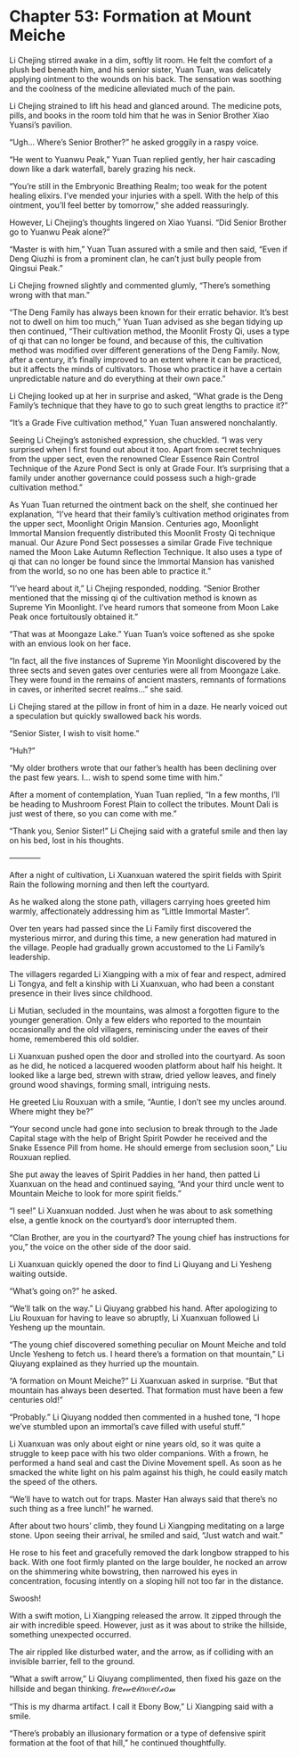 # Chapter 53: Formation at Mount Meiche

Li Chejing stirred awake in a dim, softly lit room. He felt the comfort of a plush bed beneath him, and his senior sister, Yuan Tuan, was delicately applying ointment to the wounds on his back. The sensation was soothing and the coolness of the medicine alleviated much of the pain.

Li Chejing strained to lift his head and glanced around. The medicine pots, pills, and books in the room told him that he was in Senior Brother Xiao Yuansi’s pavilion.

“Ugh... Where’s Senior Brother?” he asked groggily in a raspy voice.

“He went to Yuanwu Peak,” Yuan Tuan replied gently, her hair cascading down like a dark waterfall, barely grazing his neck.

“You’re still in the Embryonic Breathing Realm; too weak for the potent healing elixirs. I’ve mended your injuries with a spell. With the help of this ointment, you’ll feel better by tomorrow,” she added reassuringly.

However, Li Chejing’s thoughts lingered on Xiao Yuansi. “Did Senior Brother go to Yuanwu Peak alone?”

“Master is with him,” Yuan Tuan assured with a smile and then said, “Even if Deng Qiuzhi is from a prominent clan, he can’t just bully people from Qingsui Peak.”

Li Chejing frowned slightly and commented glumly, “There’s something wrong with that man.”

“The Deng Family has always been known for their erratic behavior. It’s best not to dwell on him too much,” Yuan Tuan advised as she began tidying up then continued, “Their cultivation method, the Moonlit Frosty Qi, uses a type of qi that can no longer be found, and because of this, the cultivation method was modified over different generations of the Deng Family. Now, after a century, it’s finally improved to an extent where it can be practiced, but it affects the minds of cultivators. Those who practice it have a certain unpredictable nature and do everything at their own pace.”

Li Chejing looked up at her in surprise and asked, “What grade is the Deng Family’s technique that they have to go to such great lengths to practice it?”

“It’s a Grade Five cultivation method,” Yuan Tuan answered nonchalantly.

Seeing Li Chejing’s astonished expression, she chuckled. “I was very surprised when I first found out about it too. Apart from secret techniques from the upper sect, even the renowned Clear Essence Rain Control Technique of the Azure Pond Sect is only at Grade Four. It’s surprising that a family under another governance could possess such a high-grade cultivation method.”

As Yuan Tuan returned the ointment back on the shelf, she continued her explanation, “I’ve heard that their family’s cultivation method originates from the upper sect, Moonlight Origin Mansion. Centuries ago, Moonlight Immortal Mansion frequently distributed this Moonlit Frosty Qi technique manual. Our Azure Pond Sect possesses a similar Grade Five technique named the Moon Lake Autumn Reflection Technique. It also uses a type of qi that can no longer be found since the Immortal Mansion has vanished from the world, so no one has been able to practice it.”

“I’ve heard about it,” Li Chejing responded, nodding. “Senior Brother mentioned that the missing qi of the cultivation method is known as Supreme Yin Moonlight. I’ve heard rumors that someone from Moon Lake Peak once fortuitously obtained it.”

“That was at Moongaze Lake.” Yuan Tuan’s voice softened as she spoke with an envious look on her face.

“In fact, all the five instances of Supreme Yin Moonlight discovered by the three sects and seven gates over centuries were all from Moongaze Lake. They were found in the remains of ancient masters, remnants of formations in caves, or inherited secret realms...” she said.

Li Chejing stared at the pillow in front of him in a daze. He nearly voiced out a speculation but quickly swallowed back his words.

“Senior Sister, I wish to visit home.”

“Huh?”

“My older brothers wrote that our father’s health has been declining over the past few years. I... wish to spend some time with him.”

After a moment of contemplation, Yuan Tuan replied, “In a few months, I’ll be heading to Mushroom Forest Plain to collect the tributes. Mount Dali is just west of there, so you can come with me.”

“Thank you, Senior Sister!” Li Chejing said with a grateful smile and then lay on his bed, lost in his thoughts.

————

After a night of cultivation, Li Xuanxuan watered the spirit fields with Spirit Rain the following morning and then left the courtyard.

As he walked along the stone path, villagers carrying hoes greeted him warmly, affectionately addressing him as “Little Immortal Master”.

Over ten years had passed since the Li Family first discovered the mysterious mirror, and during this time, a new generation had matured in the village. People had gradually grown accustomed to the Li Family’s leadership.

The villagers regarded Li Xiangping with a mix of fear and respect, admired Li Tongya, and felt a kinship with Li Xuanxuan, who had been a constant presence in their lives since childhood.

Li Mutian, secluded in the mountains, was almost a forgotten figure to the younger generation. Only a few elders who reported to the mountain occasionally and the old villagers, reminiscing under the eaves of their home, remembered this old soldier.

Li Xuanxuan pushed open the door and strolled into the courtyard. As soon as he did, he noticed a lacquered wooden platform about half his height. It looked like a large bed, strewn with straw, dried yellow leaves, and finely ground wood shavings, forming small, intriguing nests.

He greeted Liu Rouxuan with a smile, “Auntie, I don’t see my uncles around. Where might they be?”

“Your second uncle had gone into seclusion to break through to the Jade Capital stage with the help of Bright Spirit Powder he received and the Snake Essence Pill from home. He should emerge from seclusion soon,” Liu Rouxuan replied.

She put away the leaves of Spirit Paddies in her hand, then patted Li Xuanxuan on the head and continued saying, “And your third uncle went to Mountain Meiche to look for more spirit fields.”

“I see!” Li Xuanxuan nodded. Just when he was about to ask something else, a gentle knock on the courtyard’s door interrupted them.

“Clan Brother, are you in the courtyard? The young chief has instructions for you,” the voice on the other side of the door said.

Li Xuanxuan quickly opened the door to find Li Qiuyang and Li Yesheng waiting outside.

“What’s going on?” he asked.

“We’ll talk on the way.” Li Qiuyang grabbed his hand. After apologizing to Liu Rouxuan for having to leave so abruptly, Li Xuanxuan followed Li Yesheng up the mountain.

“The young chief discovered something peculiar on Mount Meiche and told Uncle Yesheng to fetch us. I heard there’s a formation on that mountain,” Li Qiuyang explained as they hurried up the mountain.

“A formation on Mount Meiche?” Li Xuanxuan asked in surprise. “But that mountain has always been deserted. That formation must have been a few centuries old!”

“Probably.” Li Qiuyang nodded then commented in a hushed tone, “I hope we’ve stumbled upon an immortal’s cave filled with useful stuff.”

Li Xuanxuan was only about eight or nine years old, so it was quite a struggle to keep pace with his two older companions. With a frown, he performed a hand seal and cast the Divine Movement spell. As soon as he smacked the white light on his palm against his thigh, he could easily match the speed of the others.

“We’ll have to watch out for traps. Master Han always said that there’s no such thing as a free lunch!” he warned.

After about two hours’ climb, they found Li Xiangping meditating on a large stone. Upon seeing their arrival, he smiled and said, “Just watch and wait.”

He rose to his feet and gracefully removed the dark longbow strapped to his back. With one foot firmly planted on the large boulder, he nocked an arrow on the shimmering white bowstring, then narrowed his eyes in concentration, focusing intently on a sloping hill not too far in the distance.

Swoosh!

With a swift motion, Li Xiangping released the arrow. It zipped through the air with incredible speed. However, just as it was about to strike the hillside, something unexpected occurred.

The air rippled like disturbed water, and the arrow, as if colliding with an invisible barrier, fell to the ground.

“What a swift arrow,” Li Qiuyang complimented, then fixed his gaze on the hillside and began thinking.
𝘧𝘳𝘦ℯ𝓌𝘦𝒷𝘯𝑜𝑣𝘦𝓁.𝒸𝘰𝓂

“This is my dharma artifact. I call it Ebony Bow,” Li Xiangping said with a smile.

“There’s probably an illusionary formation or a type of defensive spirit formation at the foot of that hill,” he continued thoughtfully.
